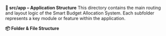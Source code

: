 **📁 src/app – Application Structure**
This directory contains the main routing and layout logic of the Smart Budget Allocation System. Each subfolder represents a key module or feature within the application.

**📦 Folder & File Structure**



